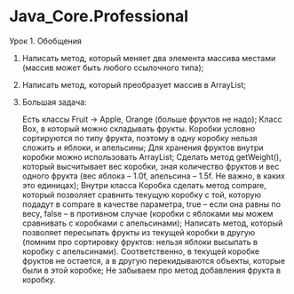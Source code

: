 # Java_Core.Professional

Урок 1. Обобщения
1. Написать метод, который меняет два элемента массива местами (массив может быть любого ссылочного типа);
2. Написать метод, который преобразует массив в ArrayList;
3. Большая задача:

    Есть классы Fruit -> Apple, Orange (больше фруктов не надо);
    Класс Box, в который можно складывать фрукты. Коробки условно сортируются по типу фрукта, поэтому в одну коробку нельзя сложить и яблоки, и апельсины;
    Для хранения фруктов внутри коробки можно использовать ArrayList;
    Сделать метод getWeight(), который высчитывает вес коробки, зная количество фруктов и вес одного фрукта (вес яблока – 1.0f, апельсина – 1.5f. Не важно, в каких это единицах);
    Внутри класса Коробка сделать метод compare, который позволяет сравнить текущую коробку с той, которую подадут в compare в качестве параметра, true – если она равны по весу, false – в противном случае (коробки с яблоками мы можем сравнивать с коробками с апельсинами);
    Написать метод, который позволяет пересыпать фрукты из текущей коробки в другую (помним про сортировку фруктов: нельзя яблоки высыпать в коробку с апельсинами). Соответственно, в текущей коробке фруктов не остается, а в другую перекидываются объекты, которые были в этой коробке;
    Не забываем про метод добавления фрукта в коробку.

